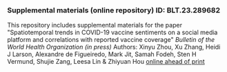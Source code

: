 ### Supplemental materials (online repository) ID: BLT.23.289682
This repository includes supplemental materials for the paper "Spatiotemporal trends in COVID-19 vaccine sentiments on a social media platform and correlations with reported vaccine coverage" *Bulletin of the World Health Organization (in press)*
Authors: Xinyu Zhou, Xu Zhang, Heidi J Larson, Alexandre de Figueiredo, Mark Jit, Samah Fodeh, Sten H Vermund, Shujie Zang, Leesa Lin & Zhiyuan Hou 
[online ahead of print](https://cdn.who.int/media/docs/default-source/bulletin/online-first/blt.23.289682.pdf?sfvrsn=7bb21877_3)
